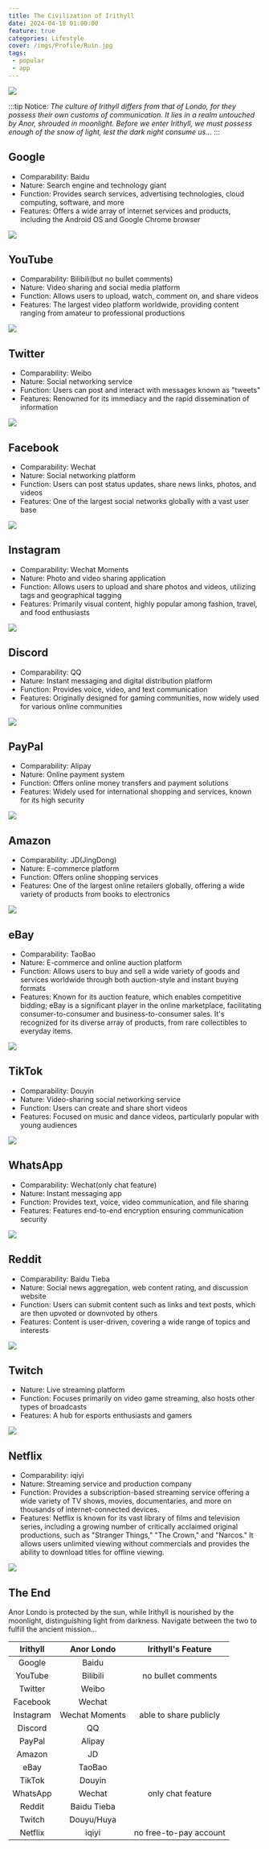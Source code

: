 ```yaml
---
title: The Civilization of Irithyll
date: 2024-04-18 01:00:00
feature: true
categories: Lifestyle
cover: /imgs/Profile/Ruin.jpg
tags:
 - popular
 - app
---
```


![](/imgs/Profile/Ruin.jpg)

:::tip Notice:
*The culture of Irithyll differs from that of Londo, for they possess their own customs of communication. It lies in a realm untouched by Anor, shrouded in moonlight. Before we enter Irithyll, we must possess enough of the snow of light, lest the dark night consume us...*
:::

## **Google**
   - Comparability: Baidu
   - Nature: Search engine and technology giant
   - Function: Provides search services, advertising technologies, cloud computing, software, and more
   - Features: Offers a wide array of internet services and products, including the Android OS and Google Chrome browser

![](/imgs/The-Civilization-of-Irithyll/google.png)

## **YouTube**
   - Comparability: Bilibili(but no bullet comments)
   - Nature: Video sharing and social media platform
   - Function: Allows users to upload, watch, comment on, and share videos
   - Features: The largest video platform worldwide, providing content ranging from amateur to professional productions

![](/imgs/The-Civilization-of-Irithyll/youtube.jpg)

## **Twitter**
   - Comparability: Weibo
   - Nature: Social networking service
   - Function: Users can post and interact with messages known as "tweets"
   - Features: Renowned for its immediacy and the rapid dissemination of information

![](/imgs/The-Civilization-of-Irithyll/Twitter.jpg)

## **Facebook**
   - Comparability: Wechat
   - Nature: Social networking platform
   - Function: Users can post status updates, share news links, photos, and videos
   - Features: One of the largest social networks globally with a vast user base

![](/imgs/The-Civilization-of-Irithyll/facebook.jpg)

## **Instagram**
   - Comparability: Wechat Moments
   - Nature: Photo and video sharing application
   - Function: Allows users to upload and share photos and videos, utilizing tags and geographical tagging
   - Features: Primarily visual content, highly popular among fashion, travel, and food enthusiasts

![](/imgs/The-Civilization-of-Irithyll/instagram.jpg)

## **Discord**
   - Comparability: QQ
   - Nature: Instant messaging and digital distribution platform
   - Function: Provides voice, video, and text communication
   - Features: Originally designed for gaming communities, now widely used for various online communities

![](/imgs/The-Civilization-of-Irithyll/discord.jpg)

## **PayPal**
   - Comparability: Alipay
   - Nature: Online payment system
   - Function: Offers online money transfers and payment solutions
   - Features: Widely used for international shopping and services, known for its high security

![](/imgs/The-Civilization-of-Irithyll/paypal.jpg)

## **Amazon**
   - Comparability: JD(JingDong)
   - Nature: E-commerce platform
   - Function: Offers online shopping services
   - Features: One of the largest online retailers globally, offering a wide variety of products from books to electronics

![](/imgs/The-Civilization-of-Irithyll/amazon.png)

## **eBay**
   - Comparability: TaoBao
   - Nature: E-commerce and online auction platform
   - Function: Allows users to buy and sell a wide variety of goods and services worldwide through both auction-style and instant buying formats
   - Features: Known for its auction feature, which enables competitive bidding; eBay is a significant player in the online marketplace, facilitating consumer-to-consumer and business-to-consumer sales. It's recognized for its diverse array of products, from rare collectibles to everyday items.

![](/imgs/The-Civilization-of-Irithyll/ebay.png)

##  **TikTok**
   - Comparability: Douyin
   - Nature: Video-sharing social networking service
   - Function: Users can create and share short videos
   - Features: Focused on music and dance videos, particularly popular with young audiences

![](/imgs/The-Civilization-of-Irithyll/tiktok.png)

## **WhatsApp**
   - Comparability: Wechat(only chat feature)
   - Nature: Instant messaging app
   - Function: Provides text, voice, video communication, and file sharing
   - Features: Features end-to-end encryption ensuring communication security

![](/imgs/The-Civilization-of-Irithyll/whatsapp-user-statistics.png)

## **Reddit**
   - Comparability: Baidu Tieba
   - Nature: Social news aggregation, web content rating, and discussion website
   - Function: Users can submit content such as links and text posts, which are then upvoted or downvoted by others
   - Features: Content is user-driven, covering a wide range of topics and interests

![](/imgs/The-Civilization-of-Irithyll/reddit.jpg)

## **Twitch**
   - Nature: Live streaming platform
   - Function: Focuses primarily on video game streaming, also hosts other types of broadcasts
   - Features: A hub for esports enthusiasts and gamers

![](/imgs/The-Civilization-of-Irithyll/twitch.jpg)

## **Netflix**
   - Comparability: iqiyi
   - Nature: Streaming service and production company
   - Function: Provides a subscription-based streaming service offering a wide variety of TV shows, movies, documentaries, and more on thousands of internet-connected devices.
   - Features: Netflix is known for its vast library of films and television series, including a growing number of critically acclaimed original productions, such as "Stranger Things," "The Crown," and "Narcos." It allows users unlimited viewing without commercials and provides the ability to download titles for offline viewing.

![](/imgs/The-Civilization-of-Irithyll/netflix.jpg)

## **The End**

Anor Londo is protected by the sun, while Irithyll is nourished by the moonlight, distinguishing light from darkness. Navigate between the two to fulfill the ancient mission...

| Irithyll | Anor Londo | Irithyll's Feature |
| :---: | :---: | :---: |
| Google | Baidu ||
| YouTube | Bilibili | no bullet comments |
| Twitter | Weibo ||
| Facebook | Wechat ||
| Instagram | Wechat Moments| able to share publicly |
| Discord | QQ ||
| PayPal | Alipay ||
| Amazon | JD ||
| eBay | TaoBao ||
| TikTok | Douyin ||
| WhatsApp | Wechat | only chat feature |
| Reddit | Baidu Tieba ||
| Twitch | Douyu/Huya ||
| Netflix | iqiyi | no free-to-pay account |
